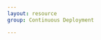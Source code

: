```yaml
---
layout: resource
group: Continuous Deployment

---
```

<!-- General resources go here -->

<!-- #### Core -->

<!-- #### Intermediate -->

<!-- #### Advanced -->

<!-- #### Jedi -->
